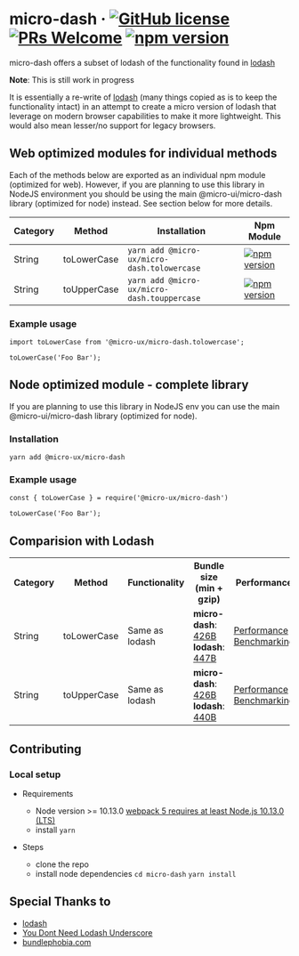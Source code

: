 # micro-dash &middot; [![GitHub license](https://img.shields.io/badge/license-MIT-blue.svg)](https://github.com/micro-ux/micro-dash/blob/main/LICENSE) [![PRs Welcome](https://img.shields.io/badge/PRs-welcome-brightgreen.svg)](https://github.com/micro-ux/micro-dash) [![npm version](https://img.shields.io/npm/v/@micro-ux/micro-dash.svg?style=flat)](https://www.npmjs.com/package/@micro-ux/micro-dash)

micro-dash offers a subset of lodash of the functionality found in [lodash](https://github.com/lodash/lodash) 

**Note**: This is still work in progress

It is essentially a re-write of [lodash](https://github.com/lodash/lodash) (many things copied as is to keep the functionality intact) in an attempt to create a micro version of lodash that leverage on modern browser capabilities to make it more lightweight. This would also mean lesser/no support for legacy browsers.


## Web optimized modules for individual methods
Each of the methods below are exported as an individual npm module (optimized for web). However, if you are planning to use this library in NodeJS environment you should be using the main @micro-ui/micro-dash library (optimized for node) instead. See section below for more details.

| Category | Method | Installation | Npm Module
| --- | --- | --- | --- |
| String | toLowerCase | ```yarn add @micro-ux/micro-dash.tolowercase``` | [![npm version](https://img.shields.io/npm/v/@micro-ux/micro-dash.tolowercase.svg?style=flat)](https://www.npmjs.com/package/@micro-ux/micro-dash.tolowercase) |
| String | toUpperCase | ```yarn add @micro-ux/micro-dash.touppercase``` | [![npm version](https://img.shields.io/npm/v/@micro-ux/micro-dash.touppercase.svg?style=flat)](https://www.npmjs.com/package/@micro-ux/micro-dash.touppercase) |

### Example usage
```
import toLowerCase from '@micro-ux/micro-dash.tolowercase';

toLowerCase('Foo Bar');
```

## Node optimized module - complete library
If you are planning to use this library in NodeJS env you can use the main @micro-ui/micro-dash library (optimized for node).

### Installation
`yarn add @micro-ux/micro-dash`

### Example usage
```
const { toLowerCase } = require('@micro-ux/micro-dash')

toLowerCase('Foo Bar');
```

## Comparision with Lodash
<table>
  <tr>
    <th>Category</th>
    <th>Method</th>
    <th>Functionality</th>
    <th>Bundle size (min + gzip)</th>
    <th>Performance</th>
  </tr>
  <tr>
    <td>String</td>
    <td>toLowerCase</td>
    <td>Same as lodash</td>
    <td>
      <b>micro-dash</b>: <a href="https://bundlephobia.com/result?p=@micro-ux/micro-dash.tolowercase" target="_blank">426B</a><br />
      <b>lodash</b>: <a href="https://bundlephobia.com/result?p=lodash.tolower" target="_blank">447B</a>
    </td>
    <td>
      <a href="https://github.com/micro-ux/micro-dash-performance" target="_blank">Performance Benchmarking</a>
    </td>
  </tr>
  <tr>
    <td>String</td>
    <td>toUpperCase</td>
    <td>Same as lodash</td>
    <td>
      <b>micro-dash</b>: <a href="https://bundlephobia.com/result?p=@micro-ux/micro-dash.touppercase" target="_blank">426B</a><br />
      <b>lodash</b>: <a href="https://bundlephobia.com/result?p=lodash.toupper" target="_blank">440B</a>
    </td>
    <td>
      <a href="https://github.com/micro-ux/micro-dash-performance" target="_blank">Performance Benchmarking</a>
    </td>
  </tr>
</table>

## Contributing

### Local setup
- Requirements
  - Node version >= 10.13.0 [webpack 5 requires at least Node.js 10.13.0 (LTS)](https://github.com/webpack/webpack/blob/v5.0.0/package.json#L106-L108)
  - install `yarn`
  
- Steps
  - clone the repo
  - install node dependencies `cd micro-dash` `yarn install`


## Special Thanks to

- [lodash](https://github.com/lodash/lodash)
- [You Dont Need Lodash Underscore](https://github.com/you-dont-need/You-Dont-Need-Lodash-Underscore)
- [bundlephobia.com](https://bundlephobia.com)
